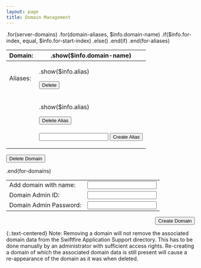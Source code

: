 ```yaml
---
layout: page
title: Domain Management
---
```

<div class="center-content">
	<div class="domains-list">
	.for(server-domains)
		<table class="domains-table">
            <thead>
            	<tr>
            		<th>Domain:</th>
            		<th>.show($info.domain-name)</th>
            	</tr>
            </thead>
            <tbody>
	  			.for(domain-aliases, $info.domain-name)
	  				.if($info.for-index, equal, $info.for-start-index)
	  					<tr>
    	        			<td>Aliases:</td>
            				<td>
            					<div>
                           			<p>.show($info.alias)</p>
                        			<form method="post" action="/serveradmin/command/delete-alias">
                            			<input type="hidden" name="alias-name" value=".show($info.alias!)">
                            			<button type="submit">Delete</button>
                        			</form>
                        		</div>
                    		</td>
                		</tr>
					.else()
	  					<tr>
                    		<td></td>
                    		<td>
                    			<div>
                            		<p>.show($info.alias)</p>
                            		<form method="post" action="/serveradmin/command/delete-alias">
                                		<button type="submit" name="alias-name" value=".show($info.alias!)">Delete Alias</button>
                            		</form>
                        		</div>
                    		</td>
                		</tr>
                	.end(if)
	  			.end(for-aliases)
	  			<tr>
                    <td></td>
                    <td>
                        <form method="post" action="/serveradmin/command/create-alias">
                            <input type="hidden" name="domain-name" value=".show($info.domain-name)">
                            <input type="text" name="Alias" value="">
                            <button type="submit">Create Alias</button>
                        </form>
                    </td>
                </tr>
            </tbody>
        </table>
        <form method="post" action="/serveradmin/pages/delete-domain.sf.html">
            <button type="submit" name="domain-name" value=".show($info.domain-name)">Delete Domain</button>
        </form>
	.end(for-domains)
	</div>
</div>

<form action="/serveradmin/command/create-domain" method="post">
	<div class="center-content">
		<div style="display:flex; flex-direction:column; justify-content:center;">
			<div style="display:flex; flex-direction:column; align-items:flex-end">
				<table class="centered outlined-table table-cell-margins">
					<tr>
						<td><span>Add domain with name:</span></td>
						<td><input type="text" name="domain-name" value=""></td>
					</tr>
					<tr>
						<td><span>Domain Admin ID:</span></td>
						<td><input type="text" name="domain-admin-id" value=""></td>
					</tr>
					<tr>
						<td><span>Domain Admin Password:</span></td>
						<td><input type="text" name="domain-admin-password" value=""></td>
					</tr>
				</table>
				<div>
					<div>
						<input type="submit" value="Create Domain">
					</div>
				</div>
			</div>
		</div>
	</div>
</form>

{:.text-centered}
Note: Removing a domain will not remove the associated domain data from the Swiftfire Application Support directory. This has to be done manually by an administrator with sufficient access rights. Re-creating a domain of which the associated domain data is still present will cause a re-appearance of the domain as it was when deleted.
